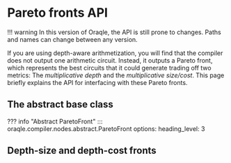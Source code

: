 # Pareto fronts API
!!! warning
    In this version of Oraqle, the API is still prone to changes. Paths and names can change between any version.
    
If you are using depth-aware arithmetization, you will find that the compiler does not output one arithmetic circuit.
Instead, it outputs a Pareto front, which represents the best circuits that it could generate trading off two metrics:
The *multiplicative depth* and the *multiplicative size/cost*.
This page briefly explains the API for interfacing with these Pareto fronts.

## The abstract base class

??? info "Abstract ParetoFront"
    ::: oraqle.compiler.nodes.abstract.ParetoFront
        options:
            heading_level: 3

## Depth-size and depth-cost fronts


